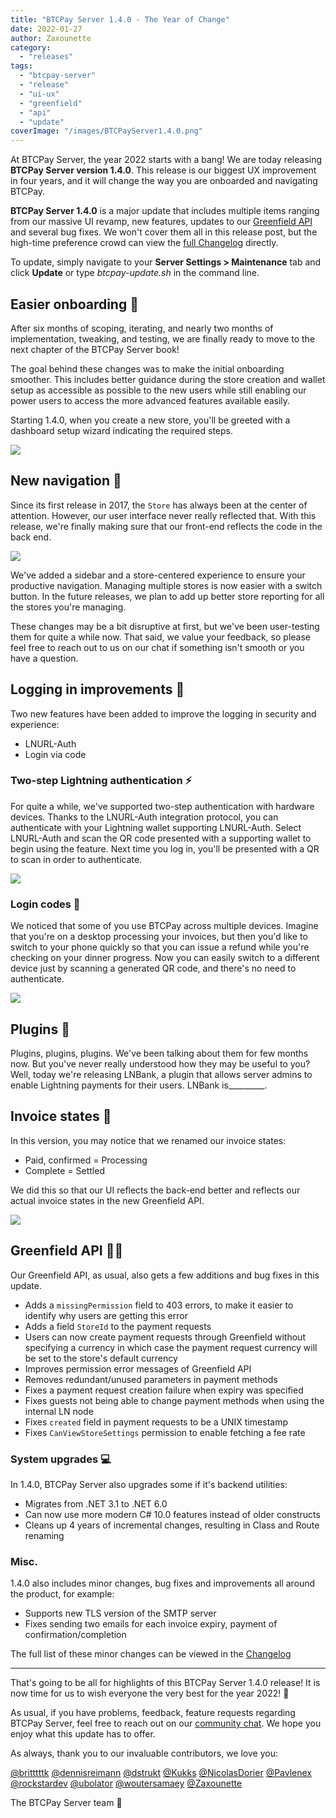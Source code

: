 ```yaml
---
title: "BTCPay Server 1.4.0 - The Year of Change"
date: 2022-01-27
author: Zaxounette
category:
  - "releases"
tags:
  - "btcpay-server"
  - "release"
  - "ui-ux"
  - "greenfield"
  - "api"
  - "update"
coverImage: "/images/BTCPayServer1.4.0.png"
---
```


At BTCPay Server, the year 2022 starts with a bang!
We are today releasing **BTCPay Server version 1.4.0**. This release is our biggest UX improvement in four years, and it will change the way you are onboarded and navigating BTCPay.

**BTCPay Server 1.4.0** is a major update that includes multiple items ranging from our massive UI revamp, new features, updates to our [Greenfield API](https://docs.btcpayserver.org/API/Greenfield/v1/) and several bug fixes. We won't cover them all in this release post, but the high-time preference crowd can view the [full Changelog](https://github.com/btcpayserver/btcpayserver/releases) directly.

To update, simply navigate to your **Server Settings > Maintenance** tab and click **Update** or type *btcpay-update.sh* in the command line.

## Easier onboarding 🎨

After six months of scoping, iterating, and nearly two months of implementation, tweaking, and testing, we are finally ready to move to the next chapter of the BTCPay Server book!

The goal behind these changes was to make the initial onboarding smoother. This includes better guidance during the store creation and wallet setup as accessible as possible to the new users while still enabling our power users to access the more advanced features available easily.

Starting 1.4.0, when you create a new store, you'll be greeted with a dashboard setup wizard indicating the required steps.

![](/images/1.4.0-Store-creation.png)

## New navigation 🏪

Since its first release in 2017, the `Store` has always been at the center of attention. However, our user interface never really reflected that. With this release, we're finally making sure that our front-end reflects the code in the back end.

![](/images/1.4.0-SidebarNav.png)

We've added a sidebar and a store-centered experience to ensure your productive navigation. Managing multiple stores is now easier with a switch button. In the future releases, we plan to add up better store reporting for all the stores you're managing.

These changes may be a bit disruptive at first, but we've been user-testing them for quite a while now. That said, we value your feedback, so please feel free to reach out to us on our chat if something isn't smooth or you have a question.

## Logging in improvements 🔐

Two new features have been added to improve the logging in security and experience:
- LNURL-Auth
- Login via code

### Two-step Lightning authentication ⚡

For quite a while, we've supported two-step authentication with hardware devices. Thanks to the LNURL-Auth integration protocol, you can authenticate with your Lightning wallet supporting LNURL-Auth. Select LNURL-Auth and scan the QR code presented with a supporting wallet to begin using the feature. Next time you log in, you'll be presented with a QR to scan in order to authenticate.

![](/images/1.4.0-lnurl-auth.png)

### Login codes 📱

We noticed that some of you use BTCPay across multiple devices. Imagine that you're on a desktop processing your invoices, but then you'd like to switch to your phone quickly so that you can issue a refund while you're checking on your dinner progress. Now you can easily switch to a different device just by scanning a generated QR code, and there's no need to authenticate.

![](/images/1.4.0-login-codes.png)

## Plugins 🔌

Plugins, plugins, plugins. We've been talking about them for few months now. But you've never really understood how they may be useful to you? Well, today we're releasing LNBank, a plugin that allows server admins to enable Lightning payments for their users. LNBank is_________.

<!-- We need to add LNBank photo and explanation once we're sure it'll be released -->

## Invoice states 🧾

In this version, you may notice that we renamed our invoice states:

- Paid, confirmed = Processing
- Complete = Settled

We did this so that our UI reflects the back-end better and reflects our actual invoice states in the new Greenfield API.

![](/images/1.4.0invoice-state.png)

## Greenfield API 🧑‍💻

Our Greenfield API, as usual, also gets a few additions and bug fixes in this update.

* Adds a `missingPermission` field to 403 errors, to make it easier to identify why users are getting this error
* Adds a field `StoreId` to the payment requests
* Users can now create payment requests through Greenfield without specifying a currency in which case the payment request currency will be set to the store's default currency
* Improves permission error messages of Greenfield API
* Removes redundant/unused parameters in payment methods
* Fixes a payment request creation failure when expiry was specified
* Fixes guests not being able to change payment methods when using the internal LN node
* Fixes `created` field in payment requests to be a UNIX timestamp
* Fixes `CanViewStoreSettings` permission to enable fetching a fee rate

### **System upgrades** 💻

In 1.4.0, BTCPay Server also upgrades some if it's backend utilities:

* Migrates from .NET 3.1 to .NET 6.0
* Can now use more modern C# 10.0 features instead of older constructs
* Cleans up 4 years of incremental changes, resulting in Class and Route renaming

### **Misc.**

1.4.0 also includes minor changes, bug fixes and improvements all around the product, for example:

* Supports new TLS version of the SMTP server
* Fixes sending two emails for each invoice expiry, payment of confirmation/completion

The full list of these minor changes can be viewed in the [Changelog](https://github.com/btcpayserver/btcpayserver/releases)

----

That's going to be all for highlights of this BTCPay Server 1.4.0 release!
It is now time for us to wish everyone the very best for the year 2022! 💚

As usual, if you have problems, feedback, feature requests regarding BTCPay Server, feel free to reach out on our [community chat](https://chat.btcpayserver.org/). We hope you enjoy what this update has to offer.

As always, thank you to our invaluable contributors, we love you:

[@britttttk](https://github.com/britttttk) [@dennisreimann](https://github.com/dennisreimann) [@dstrukt](https://github.com/dstrukt) [@Kukks](https://github.com/kukks/) [@NicolasDorier](https://github.com/nicolasdorier/) [@Pavlenex](https://github.com/pavlenex/) [@rockstardev](https://github.com/rockstardev/) [@ubolator](https://github.com/bolatovumar) [@woutersamaey](https://github.com/woutersamaey) [@Zaxounette](https://github.com/zaxounette)

The BTCPay Server team 💚
